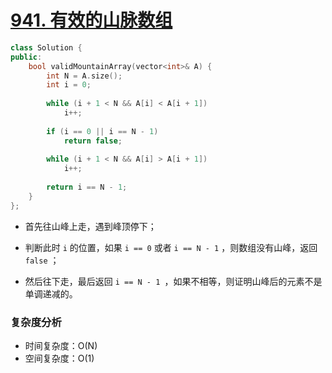 # [941. 有效的山脉数组](https://leetcode-cn.com/problems/valid-mountain-array/)

```cpp
class Solution {
public:
    bool validMountainArray(vector<int>& A) {
        int N = A.size();
        int i = 0;
        
        while (i + 1 < N && A[i] < A[i + 1])
            i++;
        
        if (i == 0 || i == N - 1)
            return false;
        
        while (i + 1 < N && A[i] > A[i + 1])
            i++;
        
        return i == N - 1;
    }
};
```

- 首先往山峰上走，遇到峰顶停下；
- 判断此时 `i` 的位置，如果 `i == 0` 或者 `i == N - 1`  ，则数组没有山峰，返回 `false` ；

- 然后往下走，最后返回 `i == N - 1 `，如果不相等，则证明山峰后的元素不是单调递减的。



### 复杂度分析

- 时间复杂度：O(N)
- 空间复杂度：O(1)